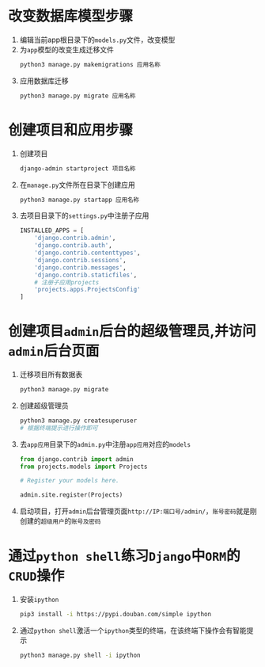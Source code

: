 # 改变数据库模型步骤
1. 编辑当前app根目录下的`models.py`文件，改变模型
2. 为`app`模型的改变生成迁移文件
    ```bash
    python3 manage.py makemigrations 应用名称
    ```
3. 应用数据库迁移
    ```bash
    python3 manage.py migrate 应用名称
    ```
# 创建项目和应用步骤
1. 创建项目
    ```bash
    django-admin startproject 项目名称
    ```
2. 在`manage.py`文件所在目录下创建应用
    ```bash
    python3 manage.py startapp 应用名称
    ```
3. 去项目目录下的`settings.py`中注册子应用
    ```python
    INSTALLED_APPS = [
        'django.contrib.admin',
        'django.contrib.auth',
        'django.contrib.contenttypes',
        'django.contrib.sessions',
        'django.contrib.messages',
        'django.contrib.staticfiles',
        # 注册子应用projects
        'projects.apps.ProjectsConfig'
    ]
    ```
# 创建项目`admin`后台的超级管理员,并访问`admin`后台页面
1. 迁移项目所有数据表
    ```bash
    python3 manage.py migrate
    ```
2. 创建超级管理员
    ```bash
    python3 manage.py createsuperuser
    # 根据终端提示进行操作即可
    ```
3. 去`app应用`目录下的`admin.py`中注册`app应用`对应的`models`
    ```python
    from django.contrib import admin
    from projects.models import Projects
    
    # Register your models here.
    
    admin.site.register(Projects)
    ```
4. 启动项目，打开`admin`后台管理页面`http://IP:端口号/admin/`，`账号密码`就是刚创建的`超级用户`的`账号及密码`
# 通过`python shell`练习`Django`中`ORM`的`CRUD`操作
1. 安装`ipython`
    ```bash
    pip3 install -i https://pypi.douban.com/simple ipython
    ```
2. 通过`python shell`激活一个`ipython`类型的终端，在该终端下操作会有智能提示
    ```bash
    python3 manage.py shell -i ipython
    ```
